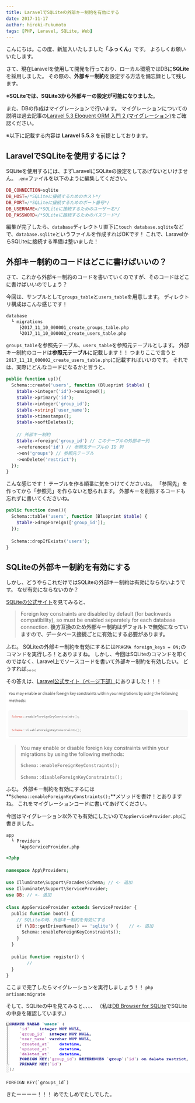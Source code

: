 ```yaml
---
title: LaravelでSQLiteの外部キー制約を有効にする
date: 2017-11-17
author: hiroki-Fukumoto
tags: [PHP, Laravel, SQLite, Web]
---
```


こんにちは。この度、新加入いたしました「**ふっくん**」です。
よろしくお願いいたします。

さて、現在Laravelを使用して開発を行っており、ローカル環境ではDBに**SQLite**を採用しました。
その際の、**外部キー制約**を設定する方法を備忘録として残します。

※**SQLiteでは、SQLite3から外部キーの設定が可能になりました**。

また、DBの作成はマイグレーションで行います。
マイグレーションについての説明は過去記事の<a href="/laravel-53-eloquent-orm-2/">Laravel 5.3 Eloquent ORM 入門 2 (マイグレーション)</a>をご確認ください。


※以下に記載する内容は **Laravel 5.5.3** を前提としております。

## LaravelでSQLiteを使用するには？

SQLiteを使用するには、まずLaravelにSQLiteの設定をしてあげないといけません。
`.env`ファイルを以下のように編集してください。

```php
DB_CONNECTION=sqlite
DB_HOST=/*SQLiteに接続するためのホスト*/
DB_PORT=/*SQLiteに接続するためのポート番号*/
DB_USERNAME=/*SQLiteに接続するためのユーザー名*/
DB_PASSWORD=/*SQLiteに接続するためのパスワード*/
```

編集が完了したら、`database`ディレクトリ直下に`touch database.sqlite`などで、`database.sqlite`というファイルを作成すればOKです！
これで、LaravelからSQLiteに接続する準備は整いました！

## 外部キー制約のコードはどこに書けばいいの？

さて、これから外部キー制約のコードを書いていくのですが、そのコードはどこに書けばいいのでしょう？

今回は、サンプルとして`groups_table`と`users_table`を用意します。
ディレクトリ構成はこんな感じです！

```directory
database
  └ migrations
     ├2017_11_10_000001_create_groups_table.php
     └2017_11_10_000002_create_users_table.php
```

`groups_table`を参照先テーブル、`users_table`を参照元テーブルとします。
外部キー制約のコードは**参照元テーブル**に記載します！！
つまりここで言うと`2017_11_10_000002_create_users_table.php`に記載すればいいのです。
それでは、実際にどんなコードになるかと言うと、

```php
public function up(){
  Schema::create('users', function (Blueprint $table) {
    $table->integer('id')->unsigned();
    $table->primary('id');
    $table->integer('group_id');
    $table->string('user_name');
    $table->timestamps();
    $table->softDeletes();

    // 外部キー制約
    $table->foreign('group_id') // このテーブルの外部キー列
    ->references('id') // 参照先テーブルの ID 列
    ->on('groups') // 参照先テーブル
    ->onDelete('restrict');
  });
}
```

こんな感じです！
テーブルを作る順番に気をつけてくださいね。
「参照先」を作ってから「参照元」を作らないと怒られます。
外部キーを削除するコードも忘れずに書いてくださいね。

```php
public function down(){
  Schema::table('users', function (Blueprint $table) {
    $table->dropForeign(['group_id']);
  });

  Schema::dropIfExists('users');
}
```

## SQLiteの外部キー制約を有効にする

しかし、どうやらこれだけではSQLiteの外部キー制約は有効にならないようです。
なぜ有効にならないのか？

<a href="https://sqlite.org/foreignkeys.html">SQLiteの公式サイト</a>を見てみると、

>Foreign key constraints are disabled by default (for backwards compatibility), so must be enabled separately for each database connection.
>**後方互換のため外部キー制約はデフォルトで無効になっていますので、データベース接続ごとに有効にする必要があります。**

ふむ。
SQLiteの外部キー制約を有効にするには`PRAGMA foreign_keys = ON;`のコマンドを実行しろ！とありますね。
しかし、今回はSQLiteのコマンドを叩くのではなく、Laravel上でソースコードを書いて外部キー制約を有効したい。
どうすれば。。。。

その答えは、<a href="https://laravel.com/docs/5.5/migrations">Laravel公式サイト（ページ下部）</a>にありました！！！

![](images/enable-sqlite-foreign-key-constraint-with-laravel-1.png)

>You may enable or disable foreign key constraints within your migrations by using the following methods:
>```
>Schema::enableForeignKeyConstraints();
>
>Schema::disableForeignKeyConstraints();
>```

ふむ。
外部キー制約を有効にするには**`Schema::enableForeignKeyConstraints();`**メソッドを書け！とありますね。
これをマイグレーションコードに書いてあげてください。

今回はマイグレーション以外でも有効にしたいので`AppServiceProvider.php`に書きました。

```directory
app
  └ Providers
     └AppServiceProvider.php
```

```php
<?php

namespace App\Providers;

use Illuminate\Support\Facades\Schema; // <- 追加
use Illuminate\Support\ServiceProvider;
use DB; // <- 追加

class AppServiceProvider extends ServiceProvider {
  public function boot() {
    // SQLiteの時、外部キー制約を有効にする
    if (\DB::getDriverName() == 'sqlite') {    // <- 追加
      Schema::enableForeignKeyConstraints();
    }
  }

  public function register() {
        //
  }
}
```

ここまで完了したらマイグレーションを実行しましょう！！
`php artisan:migrate`

そして、SQLiteの中を見てみると、、、、
（私は<a href="http://sqlitebrowser.org/">DB Browser for SQLite</a>でSQLiteの中身を確認しています。）

![](images/enable-sqlite-foreign-key-constraint-with-laravel-2.png)

`` FOREIGN KEY(`groups_id`) ``

きたーーーー！！！
めでたしめでたしでした。

